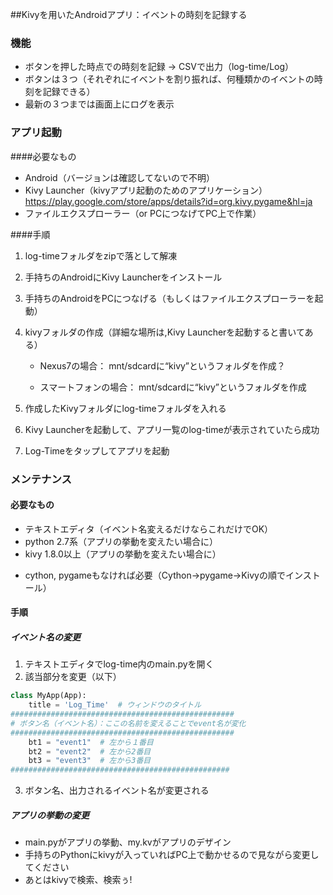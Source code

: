##Kivyを用いたAndroidアプリ：イベントの時刻を記録する

### 機能

* ボタンを押した時点での時刻を記録 → CSVで出力（log-time/Log）
* ボタンは３つ（それぞれにイベントを割り振れば、何種類かのイベントの時刻を記録できる）
* 最新の３つまでは画面上にログを表示

### アプリ起動
####必要なもの
* Android（バージョンは確認してないので不明）
* Kivy Launcher（kivyアプリ起動のためのアプリケーション）
https://play.google.com/store/apps/details?id=org.kivy.pygame&hl=ja
* ファイルエクスプローラー（or PCにつなげてPC上で作業）

####手順
1. log-timeフォルダをzipで落として解凍

2. 手持ちのAndroidにKivy Launcherをインストール

3. 手持ちのAndroidをPCにつなげる（もしくはファイルエクスプローラーを起動）

4. kivyフォルダの作成（詳細な場所は,Kivy Launcherを起動すると書いてある）

   * Nexus7の場合： mnt/sdcardに“kivy”というフォルダを作成？

   * スマートフォンの場合： mnt/sdcardに“kivy”というフォルダを作成

5. 作成したKivyフォルダにlog-timeフォルダを入れる

6. Kivy Launcherを起動して、アプリ一覧のlog-timeが表示されていたら成功

7. Log-Timeをタップしてアプリを起動


### メンテナンス
#### 必要なもの
* テキストエディタ（イベント名変えるだけならこれだけでOK）
* python 2.7系（アプリの挙動を変えたい場合に）
* kivy 1.8.0以上（アプリの挙動を変えたい場合に）
 + cython, pygameもなければ必要（Cython→pygame→Kivyの順でインストール）

#### 手順
##### イベント名の変更
1. テキストエディタでlog-time内のmain.pyを開く
2. 該当部分を変更（以下）
```python
class MyApp(App):
    title = 'Log_Time'  # ウィンドウのタイトル
##################################################
# ボタン名（イベント名）：ここの名前を変えることでevent名が変化
##################################################
    bt1 = "event1"  # 左から１番目
    bt2 = "event2"  # 左から2番目
    bt3 = "event3"  # 左から3番目
#################################################
```
3. ボタン名、出力されるイベント名が変更される

##### アプリの挙動の変更
* main.pyがアプリの挙動、my.kvがアプリのデザイン
* 手持ちのPythonにkivyが入っていればPC上で動かせるので見ながら変更してください
* あとはkivyで検索、検索ぅ!
